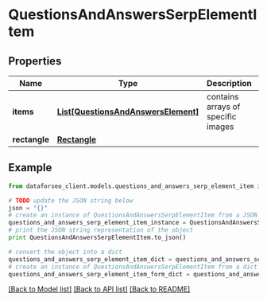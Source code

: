 # QuestionsAndAnswersSerpElementItem


## Properties

Name | Type | Description | Notes
------------ | ------------- | ------------- | -------------
**items** | [**List[QuestionsAndAnswersElement]**](QuestionsAndAnswersElement.md) | contains arrays of specific images | [optional] 
**rectangle** | [**Rectangle**](Rectangle.md) |  | [optional] 

## Example

```python
from dataforseo_client.models.questions_and_answers_serp_element_item import QuestionsAndAnswersSerpElementItem

# TODO update the JSON string below
json = "{}"
# create an instance of QuestionsAndAnswersSerpElementItem from a JSON string
questions_and_answers_serp_element_item_instance = QuestionsAndAnswersSerpElementItem.from_json(json)
# print the JSON string representation of the object
print QuestionsAndAnswersSerpElementItem.to_json()

# convert the object into a dict
questions_and_answers_serp_element_item_dict = questions_and_answers_serp_element_item_instance.to_dict()
# create an instance of QuestionsAndAnswersSerpElementItem from a dict
questions_and_answers_serp_element_item_form_dict = questions_and_answers_serp_element_item.from_dict(questions_and_answers_serp_element_item_dict)
```
[[Back to Model list]](../README.md#documentation-for-models) [[Back to API list]](../README.md#documentation-for-api-endpoints) [[Back to README]](../README.md)


